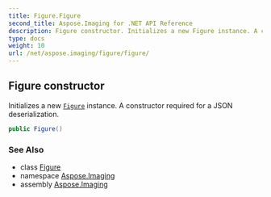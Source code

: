 ```yaml
---
title: Figure.Figure
second_title: Aspose.Imaging for .NET API Reference
description: Figure constructor. Initializes a new Figure instance. A constructor required for a JSON deserialization
type: docs
weight: 10
url: /net/aspose.imaging/figure/figure/
---
```

## Figure constructor

Initializes a new [`Figure`](../) instance. A constructor required for a JSON deserialization.

```csharp
public Figure()
```

### See Also

* class [Figure](../)
* namespace [Aspose.Imaging](../../figure/)
* assembly [Aspose.Imaging](../../../)


